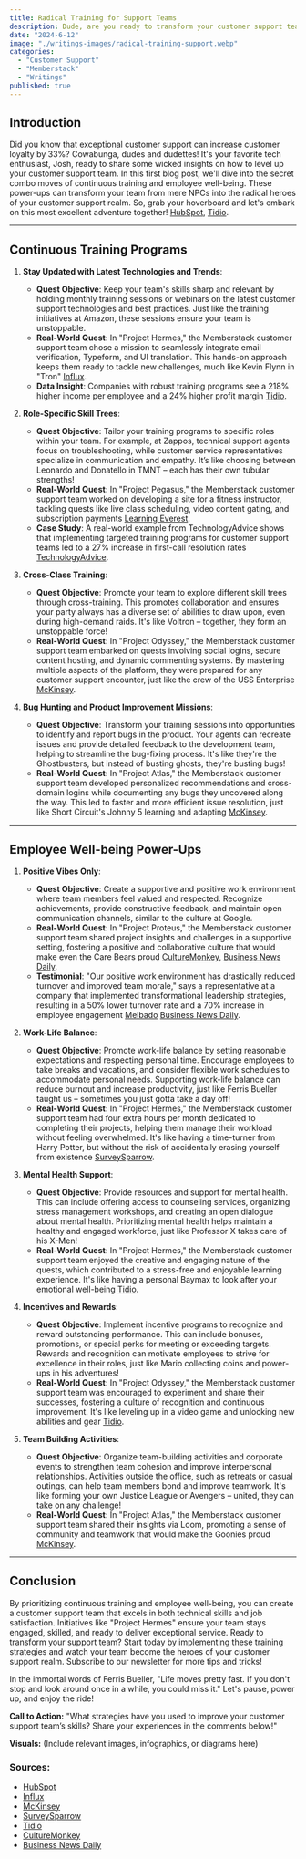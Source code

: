 ```yaml
---
title: Radical Training for Support Teams
description: Dude, are you ready to transform your customer support team into totally radical heroes? In this first blog post, we'll explore how rad training and prioritizing well-being can help your team crush any customer support quest. It's time to equip your crew with the skills and power-ups they need to emerge victorious!
date: "2024-6-12"
image: "./writings-images/radical-training-support.webp"
categories:
  - "Customer Support"
  - "Memberstack"
  - "Writings"
published: true
---
```


## Introduction

Did you know that exceptional customer support can increase customer loyalty by 33%? Cowabunga, dudes and dudettes! It's your favorite tech enthusiast, Josh, ready to share some wicked insights on how to level up your customer support team. In this first blog post, we'll dive into the secret combo moves of continuous training and employee well-being. These power-ups can transform your team from mere NPCs into the radical heroes of your customer support realm. So, grab your hoverboard and let's embark on this most excellent adventure together! [HubSpot](https://blog.hubspot.com/service/customer-service-training), [Tidio](https://www.tidio.com/blog/customer-service-statistics).

---

## Continuous Training Programs

1. **Stay Updated with Latest Technologies and Trends**:

   - **Quest Objective**: Keep your team's skills sharp and relevant by holding monthly training sessions or webinars on the latest customer support technologies and best practices. Just like the training initiatives at Amazon, these sessions ensure your team is unstoppable.
   - **Real-World Quest**: In "Project Hermes," the Memberstack customer support team chose a mission to seamlessly integrate email verification, Typeform, and UI translation. This hands-on approach keeps them ready to tackle new challenges, much like Kevin Flynn in "Tron" [Influx](https://influx.com/blog/100-curated-customer-support-stats).
   - **Data Insight**: Companies with robust training programs see a 218% higher income per employee and a 24% higher profit margin [Tidio](https://www.tidio.com/blog/customer-service-statistics).

2. **Role-Specific Skill Trees**:

   - **Quest Objective**: Tailor your training programs to specific roles within your team. For example, at Zappos, technical support agents focus on troubleshooting, while customer service representatives specialize in communication and empathy. It’s like choosing between Leonardo and Donatello in TMNT – each has their own tubular strengths!
   - **Real-World Quest**: In "Project Pegasus," the Memberstack customer support team worked on developing a site for a fitness instructor, tackling quests like live class scheduling, video content gating, and subscription payments [Learning Everest](https://www.learningeverest.com).
   - **Case Study**: A real-world example from TechnologyAdvice shows that implementing targeted training programs for customer support teams led to a 27% increase in first-call resolution rates [TechnologyAdvice](https://www.technologyadvice.com).

3. **Cross-Class Training**:

   - **Quest Objective**: Promote your team to explore different skill trees through cross-training. This promotes collaboration and ensures your party always has a diverse set of abilities to draw upon, even during high-demand raids. It's like Voltron – together, they form an unstoppable force!
   - **Real-World Quest**: In "Project Odyssey," the Memberstack customer support team embarked on quests involving social logins, secure content hosting, and dynamic commenting systems. By mastering multiple aspects of the platform, they were prepared for any customer support encounter, just like the crew of the USS Enterprise [McKinsey](https://www.mckinsey.com/featured-insights/future-of-work/the-future-of-customer-care).

4. **Bug Hunting and Product Improvement Missions**:
   - **Quest Objective**: Transform your training sessions into opportunities to identify and report bugs in the product. Your agents can recreate issues and provide detailed feedback to the development team, helping to streamline the bug-fixing process. It's like they're the Ghostbusters, but instead of busting ghosts, they're busting bugs!
   - **Real-World Quest**: In "Project Atlas," the Memberstack customer support team developed personalized recommendations and cross-domain logins while documenting any bugs they uncovered along the way. This led to faster and more efficient issue resolution, just like Short Circuit's Johnny 5 learning and adapting [McKinsey](https://www.mckinsey.com/featured-insights/future-of-work/the-future-of-customer-care).

---

## Employee Well-being Power-Ups

1. **Positive Vibes Only**:

   - **Quest Objective**: Create a supportive and positive work environment where team members feel valued and respected. Recognize achievements, provide constructive feedback, and maintain open communication channels, similar to the culture at Google.
   - **Real-World Quest**: In "Project Proteus," the Memberstack customer support team shared project insights and challenges in a supportive setting, fostering a positive and collaborative culture that would make even the Care Bears proud [CultureMonkey](https://www.culturemonkey.io), [Business News Daily](https://www.businessnewsdaily.com).
   - **Testimonial**: "Our positive work environment has drastically reduced turnover and improved team morale," says a representative at a company that implemented transformational leadership strategies, resulting in a 50% lower turnover rate and a 70% increase in employee engagement [Melbado](https://melbado.com) [Business News Daily](https://www.businessnewsdaily.com).

2. **Work-Life Balance**:

   - **Quest Objective**: Promote work-life balance by setting reasonable expectations and respecting personal time. Encourage employees to take breaks and vacations, and consider flexible work schedules to accommodate personal needs. Supporting work-life balance can reduce burnout and increase productivity, just like Ferris Bueller taught us – sometimes you just gotta take a day off!
   - **Real-World Quest**: In "Project Hermes," the Memberstack customer support team had four extra hours per month dedicated to completing their projects, helping them manage their workload without feeling overwhelmed. It's like having a time-turner from Harry Potter, but without the risk of accidentally erasing yourself from existence [SurveySparrow](https://surveysparrow.com/blog/customer-satisfaction-retention-loyalty-stats).

3. **Mental Health Support**:

   - **Quest Objective**: Provide resources and support for mental health. This can include offering access to counseling services, organizing stress management workshops, and creating an open dialogue about mental health. Prioritizing mental health helps maintain a healthy and engaged workforce, just like Professor X takes care of his X-Men!
   - **Real-World Quest**: In "Project Hermes," the Memberstack customer support team enjoyed the creative and engaging nature of the quests, which contributed to a stress-free and enjoyable learning experience. It's like having a personal Baymax to look after your emotional well-being [Tidio](https://www.tidio.com/blog/customer-service-statistics).

4. **Incentives and Rewards**:

   - **Quest Objective**: Implement incentive programs to recognize and reward outstanding performance. This can include bonuses, promotions, or special perks for meeting or exceeding targets. Rewards and recognition can motivate employees to strive for excellence in their roles, just like Mario collecting coins and power-ups in his adventures!
   - **Real-World Quest**: In "Project Odyssey," the Memberstack customer support team was encouraged to experiment and share their successes, fostering a culture of recognition and continuous improvement. It's like leveling up in a video game and unlocking new abilities and gear [Tidio](https://www.tidio.com/blog/customer-service-statistics).

5. **Team Building Activities**:
   - **Quest Objective**: Organize team-building activities and corporate events to strengthen team cohesion and improve interpersonal relationships. Activities outside the office, such as retreats or casual outings, can help team members bond and improve teamwork. It's like forming your own Justice League or Avengers – united, they can take on any challenge!
   - **Real-World Quest**: In "Project Atlas," the Memberstack customer support team shared their insights via Loom, promoting a sense of community and teamwork that would make the Goonies proud [McKinsey](https://www.mckinsey.com/featured-insights/future-of-work/the-future-of-customer-care).

---

## Conclusion

By prioritizing continuous training and employee well-being, you can create a customer support team that excels in both technical skills and job satisfaction. Initiatives like "Project Hermes" ensure your team stays engaged, skilled, and ready to deliver exceptional service. Ready to transform your support team? Start today by implementing these training strategies and watch your team become the heroes of your customer support realm. Subscribe to our newsletter for more tips and tricks!

In the immortal words of Ferris Bueller, "Life moves pretty fast. If you don't stop and look around once in a while, you could miss it." Let's pause, power up, and enjoy the ride!

**Call to Action:** "What strategies have you used to improve your customer support team’s skills? Share your experiences in the comments below!"

**Visuals:** (Include relevant images, infographics, or diagrams here)

### Sources:

- [HubSpot](https://blog.hubspot.com/service/customer-service-training)
- [Influx](https://influx.com/blog/100-curated-customer-support-stats)
- [McKinsey](https://www.mckinsey.com/featured-insights/future-of-work/the-future-of-customer-care)
- [SurveySparrow](https://surveysparrow.com/blog/customer-satisfaction-retention-loyalty-stats)
- [Tidio](https://www.tidio.com/blog/customer-service-statistics)
- [CultureMonkey](https://www.culturemonkey.io)
- [Business News Daily](https://www.businessnewsdaily.com)
